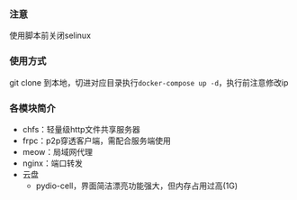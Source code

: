 ### 注意
使用脚本前关闭selinux

### 使用方式
git clone 到本地，切进对应目录执行`docker-compose up -d`，执行前注意修改ip

### 各模块简介
* chfs：轻量级http文件共享服务器
* frpc：p2p穿透客户端，需配合服务端使用
* meow：局域网代理
* nginx：端口转发
* 云盘
  * pydio-cell，界面简洁漂亮功能强大，但内存占用过高(1G)
